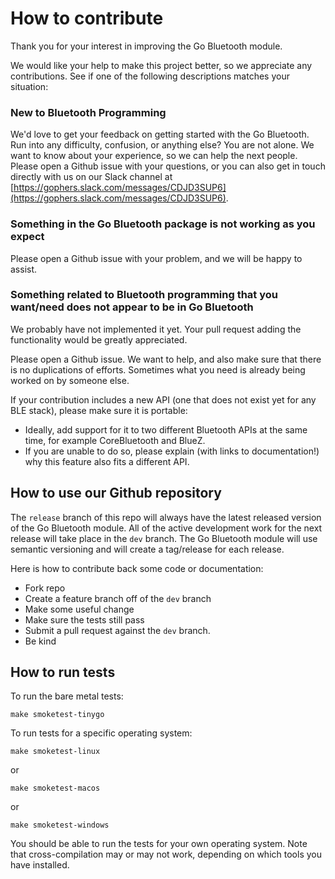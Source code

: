 # How to contribute

Thank you for your interest in improving the Go Bluetooth module.

We would like your help to make this project better, so we appreciate any contributions. See if one of the following descriptions matches your situation:

### New to Bluetooth Programming

We'd love to get your feedback on getting started with the Go Bluetooth. Run into any difficulty, confusion, or anything else? You are not alone. We want to know about your experience, so we can help the next people. Please open a Github issue with your questions, or you can also get in touch directly with us on our Slack channel at [https://gophers.slack.com/messages/CDJD3SUP6](https://gophers.slack.com/messages/CDJD3SUP6).

### Something in the Go Bluetooth package is not working as you expect

Please open a Github issue with your problem, and we will be happy to assist.

### Something related to Bluetooth programming that you want/need does not appear to be in Go Bluetooth

We probably have not implemented it yet. Your pull request adding the functionality would be greatly appreciated.

Please open a Github issue. We want to help, and also make sure that there is no duplications of efforts. Sometimes what you need is already being worked on by someone else.

If your contribution includes a new API (one that does not exist yet for any BLE stack), please make sure it is portable:

- Ideally, add support for it to two different Bluetooth APIs at the same time, for example CoreBluetooth and BlueZ.
- If you are unable to do so, please explain (with links to documentation!) why this feature also fits a different API.

## How to use our Github repository

The `release` branch of this repo will always have the latest released version of the Go Bluetooth module. All of the active development work for the next release will take place in the `dev` branch. The Go Bluetooth module will use semantic versioning and will create a tag/release for each release.

Here is how to contribute back some code or documentation:

- Fork repo
- Create a feature branch off of the `dev` branch
- Make some useful change
- Make sure the tests still pass
- Submit a pull request against the `dev` branch.
- Be kind

## How to run tests

To run the bare metal tests:

```
make smoketest-tinygo
```

To run tests for a specific operating system:

```
make smoketest-linux
```

or

```
make smoketest-macos
```

or

```
make smoketest-windows
```

You should be able to run the tests for your own operating system. Note that cross-compilation may or may not work, depending on which tools you have installed.
